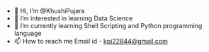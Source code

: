 - 👋 Hi, I’m @KhushiPujara
- 👀 I’m interested in learning Data Science 
- 🌱 I’m currently learning Shell Scripting and Python programming language
- 📫 How to reach me Email id - kpj22844@gmail.com

<!---
KhushiPujara/KhushiPujara is a ✨ special ✨ repository because its `README.md` (this file) appears on your GitHub profile.
You can click the Preview link to take a look at your changes.
--->
